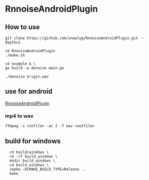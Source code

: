 # RnnoiseAndroidPlugin

## How to use

```
git clone https://github.com/snowlyg/RnnoiseAndroidPlugin.git --depth=1

cd RnnoiseAndroidPlugin
./make.sh

cd example & \
go build -o denoise main.go

./denoise origin.wav
```


## use for android

[RnnoiseAndroidPlugin](https://github.com/snowlyg/RnnoiseAndroidPlugin.git)

### mp4 to wav

```
ffmpeg -i <infile> -ac 2 -f wav <outfile>
```

## build for windows

```
  cd build/windows \
  rm -rf build_windows \
  mkdir build_windows \
  cd build_windows \
  cmake -DCMAKE_BUILD_TYPE=Release ..
  make
```

